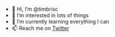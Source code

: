 - 👋 Hi, I’m @timbrisc
- 👀 I’m interested in lots of things
- 🌱 I’m currently learning everything I can
- 📫 Reach me on [Twitter](https://twitter.com/tbriscoe)

<!---
timbrisc/timbrisc is a ✨ special ✨ repository because its `README.md` (this file) appears on your GitHub profile.
You can click the Preview link to take a look at your changes.
--->
